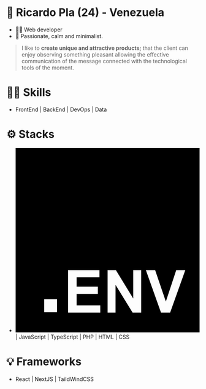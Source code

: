 # 🧍 Ricardo Pla (24) - Venezuela
- 👨‍💻 Web developer
- 🍃 Passionate, calm and minimalist.

> I like to **create unique and attractive products;** that the client can enjoy observing something pleasant allowing the effective communication of the message connected with the technological tools of the moment.

# ✍🏻 Skills
- FrontEnd | BackEnd | DevOps | Data

# ⚙ Stacks
- <svg role="img" viewBox="0 0 24 24" xmlns="http://www.w3.org/2000/svg"><title>.ENV</title><path d="M24 0v24H0V0h24ZM10.933 15.89H6.84v5.52h4.198v-.93H7.955v-1.503h2.77v-.93h-2.77v-1.224h2.978v-.934Zm2.146 0h-1.084v5.52h1.035v-3.6l2.226 3.6h1.118v-5.52h-1.036v3.686l-2.259-3.687Zm5.117 0h-1.208l1.973 5.52h1.19l1.976-5.52h-1.182l-1.352 4.085-1.397-4.086ZM5.4 19.68H3.72v1.68H5.4v-1.68Z"/></svg>  | JavaScript | TypeScript | PHP | HTML | CSS

# 💡 Frameworks

- React | NextJS | TaildWindCSS
